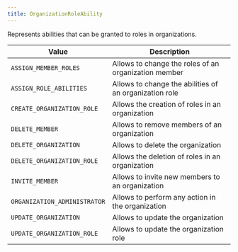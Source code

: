 ```yaml
---
title: OrganizationRoleAbility
---
```


Represents abilities that can be granted to roles in organizations.

| Value | Description |
|-------|-------------|
| `ASSIGN_MEMBER_ROLES` | Allows to change the roles of an organization member |
| `ASSIGN_ROLE_ABILITIES` | Allows to change the abilities of an organization role |
| `CREATE_ORGANIZATION_ROLE` | Allows the creation of roles in an organization |
| `DELETE_MEMBER` | Allows to remove members of an organization |
| `DELETE_ORGANIZATION` | Allows to delete the organization |
| `DELETE_ORGANIZATION_ROLE` | Allows the deletion of roles in an organization |
| `INVITE_MEMBER` | Allows to invite new members to an organization |
| `ORGANIZATION_ADMINISTRATOR` | Allows to perform any action in the organization |
| `UPDATE_ORGANIZATION` | Allows to update the organization |
| `UPDATE_ORGANIZATION_ROLE` | Allows to update the organization role |

